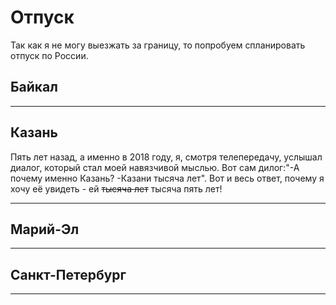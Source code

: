 # Отпуск
Так как я не могу выезжать за границу, то попробуем спланировать отпуск по России.

## Байкал 
___

## Казань
Пять лет назад, а именно в 2018 году, я, смотря телепередачу, услышал диалог, который стал моей навязчивой мыслью. Вот сам дилог:"-А почему именно Казань? -Казани тысяча лет". Вот и весь ответ, почему я хочу её увидеть - ей ~~тысяча лет~~ тысяча пять лет!
___

## Марий-Эл
___

## Санкт-Петербург
___
